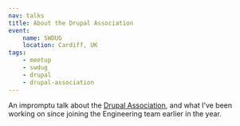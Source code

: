 ```yaml
---
nav: talks
title: About the Drupal Association
event:
    name: SWDUG
    location: Cardiff, UK
tags:
    - meetup
    - swdug
    - drupal
    - drupal-association
---
```

An impromptu talk about the [Drupal Association](https://association.drupal.org), and what I’ve been working on since joining the Engineering team earlier in the year.

